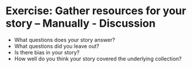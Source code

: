 # Exercise: Gather resources for your story – Manually - Discussion

* What questions does your story answer?
* What questions did you leave out?
* Is there bias in your story?
* How well do you think your story covered the underlying collection?

